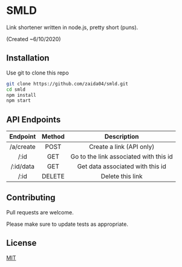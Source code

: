 # SMLD
Link shortener written in node.js, pretty short (puns).

(Created ~6/10/2020)
## Installation

Use git to clone this repo

```bash
git clone https://github.com/zaida04/smld.git
cd smld
npm install
npm start
```

## API Endpoints
| Endpoint | Method | Description |
| :---:         |     :---:      |          :---: |
| /a/create  | POST    | Create a link (API only)  |
| /:id    | GET  | Go to the link associated with this id    |
| /:id/data    | GET  | Get data associated with this id   |
| /:id | DELETE| Delete this link|

## Contributing
Pull requests are welcome.

Please make sure to update tests as appropriate.

## License
[MIT](https://choosealicense.com/licenses/mit/)
